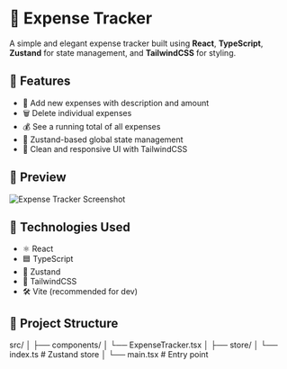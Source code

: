 # 💸 Expense Tracker

A simple and elegant expense tracker built using **React**, **TypeScript**, **Zustand** for state management, and **TailwindCSS** for styling.

## 🚀 Features

- 📌 Add new expenses with description and amount
- 🗑️ Delete individual expenses
- 💰 See a running total of all expenses
- 💾 Zustand-based global state management
- 🎨 Clean and responsive UI with TailwindCSS

## 📸 Preview

![Expense Tracker Screenshot](#) <!-- You can add a screenshot link here -->

## 🧱 Technologies Used

- ⚛️ React
- 🟦 TypeScript
- 🧠 Zustand
- 💨 TailwindCSS
- 🛠️ Vite (recommended for dev)

## 📁 Project Structure

src/
│
├── components/
│ └── ExpenseTracker.tsx
│
├── store/
│ └── index.ts # Zustand store
│
└── main.tsx # Entry point

